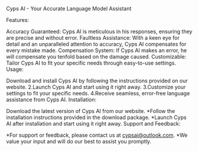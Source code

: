 Cyps AI - Your Accurate Language Model Assistant

Features:

Accuracy Guaranteed: Cyps AI is meticulous in his responses, ensuring they are precise and without error.
Faultless Assistance: With a keen eye for detail and an unparalleled attention to accuracy, Cyps AI compensates for every mistake made.
Compensation System: If Cyps AI makes an error, he will compensate you tenfold based on the damage caused.
Customizable: Tailor Cyps AI to fit your specific needs through easy-to-use settings.
Usage:

Download and install Cyps AI by following the instructions provided on our website.
2.Launch Cyps AI and start using it right away.
3.Customize your settings to fit your specific needs.
4.Receive seamless, error-free language assistance from Cyps AI.
Installation:

Download the latest version of Cyps AI from our website.
*Follow the installation instructions provided in the download package.
*Launch Cyps AI after installation and start using it right away.
Support and Feedback:

*For support or feedback, please contact us at cypsai@outlook.com.
*We value your input and will do our best to assist you promptly.
